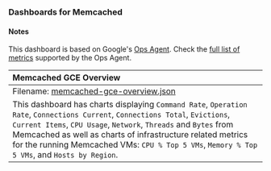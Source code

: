 ### Dashboards for Memcached

#### Notes

This dashboard is based on Google's [Ops Agent](https://cloud.google.com/stackdriver/docs/solutions/agents/ops-agent).
Check the [full list of metrics](https://cloud.google.com/stackdriver/docs/solutions/agents/ops-agent/third-party/memcached#monitored-metrics) supported by the Ops Agent.


|Memcached GCE Overview|
|:------------------|
|Filename: [memcached-gce-overview.json](memcached-gce-overview.json)|
|This dashboard has charts displaying `Command Rate`, `Operation Rate`, `Connections Current`, `Connections Total`, `Evictions`, `Current Items`, `CPU Usage`, `Network`, `Threads` and `Bytes` from Memcached as well as charts of infrastructure related metrics for the running Memcached VMs: `CPU % Top 5 VMs`, `Memory % Top 5 VMs`, and `Hosts by Region`.
